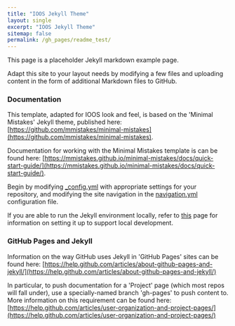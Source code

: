 ```yaml
---
title: "IOOS Jekyll Theme"
layout: single
excerpt: "IOOS Jekyll Theme"
sitemap: false
permalink: /gh_pages/readme_test/
---
```

This page is a placeholder Jekyll markdown example page.

Adapt this site to your layout needs by modifying a few files and uploading content in the form of
additional Markdown files to GitHub.  

### Documentation ###
This template, adapted for IOOS look and feel, is based on the 'Minimal Mistakes' Jekyll theme, published here:
[https://github.com/mmistakes/minimal-mistakes](https://github.com/mmistakes/minimal-mistakes).  

Documentation for working with the Minimal Mistakes template is can be found here:
[https://mmistakes.github.io/minimal-mistakes/docs/quick-start-guide/](https://mmistakes.github.io/minimal-mistakes/docs/quick-start-guide/).

Begin by modifying [\_config.yml](https://github.com/ioos/ioos_jekyll_theme/blob/master/_config.yml) with appropriate
settings for your repository, and modifying the site navigation in the [navigation.yml](https://github.com/ioos/ioos_jekyll_theme/blob/master/_data/navigation.yml)
configuration file.

If you are able to run the Jekyll environment locally, refer to [this](https://ioos.github.io/ioos_jekyll_theme/pages/jekyll/) page for information on setting it up to support local development.

### GitHub Pages and Jekyll ###
Information on the way GitHub uses Jekyll in 'GitHub Pages' sites can be found here:
[https://help.github.com/articles/about-github-pages-and-jekyll/](https://help.github.com/articles/about-github-pages-and-jekyll/)

In particular, to push documentation for a 'Project' page (which most repos will fall under), use a
specially-named branch 'gh-pages' to push content to.  More information on this requirement can be
found here: [https://help.github.com/articles/user-organization-and-project-pages/](https://help.github.com/articles/user-organization-and-project-pages/)
